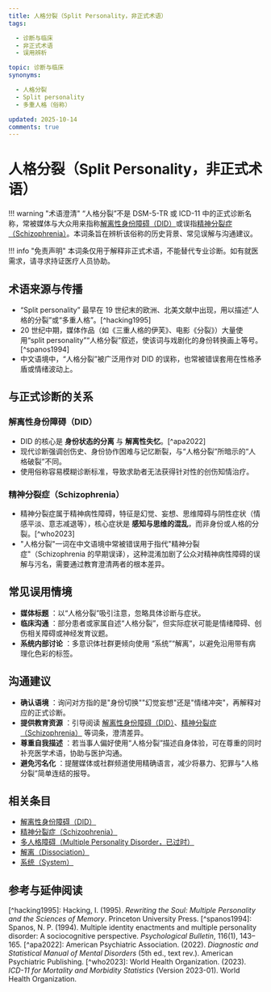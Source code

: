 ```yaml
---
title: 人格分裂（Split Personality，非正式术语）
tags:

  - 诊断与临床
  - 非正式术语
  - 误用辨析

topic: 诊断与临床
synonyms:

  - 人格分裂
  - Split personality
  - 多重人格（俗称）

updated: 2025-10-14
comments: true
---
```


# 人格分裂（Split Personality，非正式术语）

!!! warning "术语澄清"
“人格分裂”不是 DSM-5-TR 或 ICD-11 中的正式诊断名称，常被媒体与大众用来指称[解离性身份障碍（DID）](DID.md)或误指[精神分裂症（Schizophrenia）](Schizophrenia-SZ.md)。本词条旨在辨析该俗称的历史背景、常见误解与沟通建议。

!!! info "免责声明"
本词条仅用于解释非正式术语，不能替代专业诊断。如有就医需求，请寻求持证医疗人员协助。

## 术语来源与传播

- “Split personality” 最早在 19 世纪末的欧洲、北美文献中出现，用以描述“人格的分裂”或“多重人格”。[^hacking1995]
- 20 世纪中期，媒体作品（如《三重人格的伊芙》、电影《分裂》）大量使用“split personality”“人格分裂”叙述，使该词与戏剧化的身份转换画上等号。[^spanos1994]
- 中文语境中，“人格分裂”被广泛用作对 DID 的误称，也常被错误套用在性格矛盾或情绪波动上。

## 与正式诊断的关系

### 解离性身份障碍（DID）

- DID 的核心是 **身份状态的分离** 与 **解离性失忆**。[^apa2022]
- 现代诊断强调创伤史、身份协作困难与记忆断裂，与“人格分裂”所暗示的“人格破裂”不同。
- 使用俗称容易模糊诊断标准，导致求助者无法获得针对性的创伤知情治疗。

### 精神分裂症（Schizophrenia）

- 精神分裂症属于精神病性障碍，特征是幻觉、妄想、思维障碍与阴性症状（情感平淡、意志减退等），核心症状是 **感知与思维的混乱**，而非身份或人格的分裂。[^who2023]
- "人格分裂"一词在中文语境中常被错误用于指代"精神分裂症"（Schizophrenia 的早期误译），这种混淆加剧了公众对精神病性障碍的误解与污名，需要通过教育澄清两者的根本差异。

## 常见误用情境

- **媒体标题** ：以“人格分裂”吸引注意，忽略具体诊断与症状。
- **临床沟通** ：部分患者或家属自述“人格分裂”，但实际症状可能是情绪障碍、创伤相关障碍或神经发育议题。
- **系统内部讨论** ：多意识体社群更倾向使用 “系统”“解离”，以避免沿用带有病理化色彩的标签。

## 沟通建议

- **确认语境** ：询问对方指的是"身份切换""幻觉妄想"还是"情绪冲突"，再解释对应的正式诊断。
- **提供教育资源** ：引导阅读 [解离性身份障碍（DID）](DID.md)、[精神分裂症（Schizophrenia）](Schizophrenia-SZ.md) 等词条，澄清差异。
- **尊重自我描述** ：若当事人偏好使用“人格分裂”描述自身体验，可在尊重的同时补充医学术语，协助与医护沟通。
- **避免污名化** ：提醒媒体或社群频道使用精确语言，减少将暴力、犯罪与“人格分裂”简单连结的报导。

## 相关条目

- [解离性身份障碍（DID）](DID.md)
- [精神分裂症（Schizophrenia）](Schizophrenia-SZ.md)
- [多人格障碍（Multiple Personality Disorder，已过时）](Multiple-Personality-Disorder-Obsolete.md)
- [解离（Dissociation）](Dissociation.md)
- [系统（System）](System.md)

## 参考与延伸阅读

\[^hacking1995\]: Hacking, I. (1995). *Rewriting the Soul: Multiple Personality and the Sciences of Memory*. Princeton University Press.
\[^spanos1994\]: Spanos, N. P. (1994). Multiple identity enactments and multiple personality disorder: A sociocognitive perspective. *Psychological Bulletin*, 116(1), 143–165.
\[^apa2022\]: American Psychiatric Association. (2022). *Diagnostic and Statistical Manual of Mental Disorders* (5th ed., text rev.). American Psychiatric Publishing.
\[^who2023\]: World Health Organization. (2023). *ICD-11 for Mortality and Morbidity Statistics* (Version 2023-01). World Health Organization.
